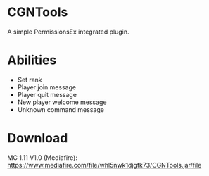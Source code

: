 # CGNTools
A simple PermissionsEx integrated plugin.

# Abilities
- Set rank
- Player join message
- Player quit message
- New player welcome message
- Unknown command message

# Download
MC 1.11 V1.0 (Mediafire): https://www.mediafire.com/file/whl5nwk1djgfk73/CGNTools.jar/file
